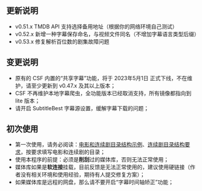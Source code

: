 ## 更新说明
- v0.51.x TMDB API 支持选择备用地址（根据你的网络环境自己测试）
- v0.52.x 新增一种字幕保存命名，与视频文件同名（不增加字幕语言类型后缀）
- v0.53.x 修复解析百位数的剧集故障问题

## 变更说明
- 原有的 CSF 内置的“共享字幕”功能，将于 2023年5月1日 正式下线，不在维护，请至少更新到 v0.47.x 及其以上版本；
- CSF 不再维护本地字幕爬虫，全功能版本已经取消支持，所有镜像都指向到 lite 版本；
- 请开启 SubtitleBest 字幕源设置，缓解字幕下载的问题；

## 初次使用
- 第一次使用，请务必阅读：[电影和连续剧目录结构示例](https://github.com/ChineseSubFinder/ChineseSubFinder/blob/docs/DesignFile/电影和连续剧目录结构示例.md)、[连续剧目录结构要求](https://github.com/ChineseSubFinder/ChineseSubFinder/blob/docs/DesignFile/连续剧目录结构要求.md)，按要求填写电影和连续剧的目录；
- 使用本程序的前提：必须是**削刮**过的媒体库，否则无法正常使用；
- 媒体库如果是**软连接**挂载，目前反馈是无法正常使用的，建议使用硬链接（作者没有相关环境和使用经验，期待有人提交修复方案）；
- 如果媒体库是远程的网盘，那么请不要开启“字幕时间轴矫正”功能；
